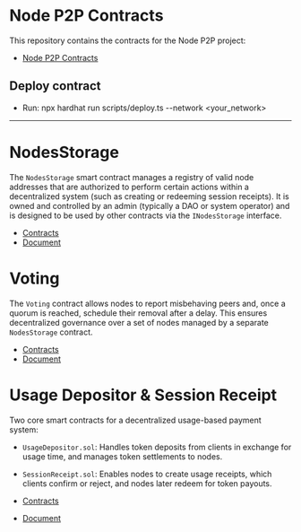 # Node P2P Contracts

This repository contains the contracts for the Node P2P project:

- [Node P2P Contracts](./contracts)

## Deploy contract

- Run: npx hardhat run scripts/deploy.ts --network <your_network>

---

# NodesStorage

The `NodesStorage` smart contract manages a registry of valid node addresses that are authorized to perform certain actions within a decentralized system (such as creating or redeeming session receipts). It is owned and controlled by an admin (typically a DAO or system operator) and is designed to be used by other contracts via the `INodesStorage` interface.

- [Contracts](./contracts/nodes%20storage)
- [Document](./contracts/nodes%20storage/README.md)

# Voting

The `Voting` contract allows nodes to report misbehaving peers and, once a quorum is reached, schedule their removal after a delay. This ensures decentralized governance over a set of nodes managed by a separate `NodesStorage` contract.

- [Contracts](./contracts/voting)
- [Document](./contracts/voting/README.md)

# Usage Depositor & Session Receipt

Two core smart contracts for a decentralized usage-based payment system:

- `UsageDepositor.sol`: Handles token deposits from clients in exchange for usage time, and manages token settlements to nodes.
- `SessionReceipt.sol`: Enables nodes to create usage receipts, which clients confirm or reject, and nodes later redeem for token payouts.

- [Contracts](./contracts/payment)
- [Document](./contracts/payment/README.md)
